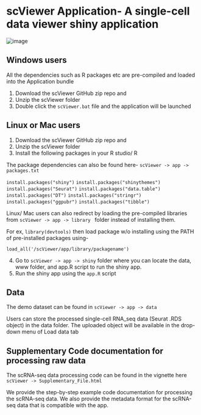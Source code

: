 # scViewer Application- A single-cell data viewer shiny application

![image](https://user-images.githubusercontent.com/105444693/222185076-9efcc6da-803e-44e8-8fbb-96f72cc0eb22.png)



## Windows users
All the dependencies such as R packages etc are pre-compiled and loaded into the Application bundle
1. Download the scViewer GitHub zip repo and 
2. Unzip the scViewer folder
3. Double click the ```scViewer.bat``` file and the application will be launched

## Linux or Mac users
1. Download the scViewer GitHub zip repo and 
2. Unzip the scViewer folder
3. Install the following packages in your R studio/ R

The package dependencies can also be found here- ```scViewer -> app -> packages.txt```

  ```install.packages("shiny")```
  ```install.packages("shinythemes")```
  ```install.packages("Seurat")```
  ```install.packages("data.table")```
  ```install.packages("DT")```
  ```install.packages("stringr")```
  ```install.packages("ggpubr")```
  ```install.packages("tibble")```

Linux/ Mac users can also redirect by loading the pre-compiled libraries from ```scViewer -> app -> library ``` folder instead of installing them.

For ex, ```library(devtools)``` then load package w/o installing using the PATH of pre-installed packages using-

```load_all('/scViewer/app/library/packagename')```
 
4. Go to ```scViewer -> app -> shiny``` folder where you can locate the data, www folder, and app.R script to run the shiny app.
5. Run the shiny app using the ```app.R``` script

## Data
The demo dataset can be found in ```scViewer -> app -> data ```

Users can store the processed single-cell RNA_seq data (Seurat .RDS object) in the data folder. The uploaded object will be available in the drop-down menu of Load data tab

## Supplementary Code documentation for processing raw data
The scRNA-seq data processing code can be found in the vignette here ```scViewer -> Supplementary_File.html```

We provide the step-by-step example code documentation for processing the scRNA-seq data. We also provide the metadata format for the scRNA-seq data that is compatible with the app. 
